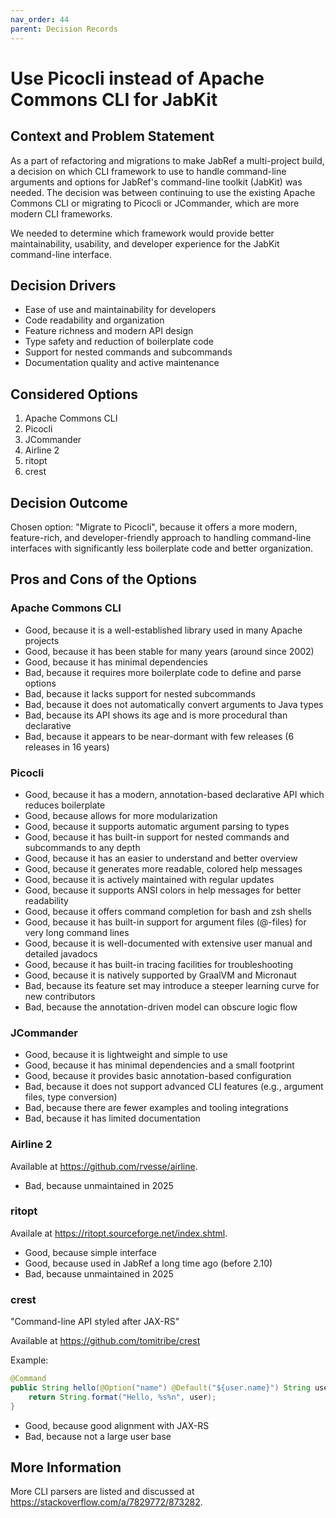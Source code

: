```yaml
---
nav_order: 44
parent: Decision Records
---
```


# Use Picocli instead of Apache Commons CLI for JabKit

## Context and Problem Statement

As a part of refactoring and migrations to make JabRef a multi-project build, a decision on which CLI framework to use to handle command-line arguments and options for JabRef's command-line toolkit (JabKit) was needed. The decision was between continuing to use the existing Apache Commons CLI or migrating to Picocli or JCommander, which are more modern CLI frameworks.

We needed to determine which framework would provide better maintainability, usability, and developer experience for the JabKit command-line interface.

## Decision Drivers

* Ease of use and maintainability for developers
* Code readability and organization
* Feature richness and modern API design
* Type safety and reduction of boilerplate code
* Support for nested commands and subcommands
* Documentation quality and active maintenance

## Considered Options

1. Apache Commons CLI
2. Picocli
3. JCommander
4. Airline 2
5. ritopt
6. crest

## Decision Outcome

Chosen option: "Migrate to Picocli", because it offers a more modern, feature-rich, and developer-friendly approach to handling command-line interfaces with significantly less boilerplate code and better organization.

## Pros and Cons of the Options

### Apache Commons CLI

* Good, because it is a well-established library used in many Apache projects
* Good, because it has been stable for many years (around since 2002)
* Good, because it has minimal dependencies
* Bad, because it requires more boilerplate code to define and parse options
* Bad, because it lacks support for nested subcommands
* Bad, because it does not automatically convert arguments to Java types
* Bad, because its API shows its age and is more procedural than declarative
* Bad, because it appears to be near-dormant with few releases (6 releases in 16 years)

### Picocli

* Good, because it has a modern, annotation-based declarative API which reduces boilerplate
* Good, because allows for more modularization
* Good, because it supports automatic argument parsing to types
* Good, because it has built-in support for nested commands and subcommands to any depth
* Good, because it has an easier to understand and better overview
* Good, because it generates more readable, colored help messages
* Good, because it is actively maintained with regular updates
* Good, because it supports ANSI colors in help messages for better readability
* Good, because it offers command completion for bash and zsh shells
* Good, because it has built-in support for argument files (@-files) for very long command lines
* Good, because it is well-documented with extensive user manual and detailed javadocs
* Good, because it has built-in tracing facilities for troubleshooting
* Good, because it is natively supported by GraalVM and Micronaut
* Bad, because its feature set may introduce a steeper learning curve for new contributors
* Bad, because the annotation-driven model can obscure logic flow

### JCommander

* Good, because it is lightweight and simple to use
* Good, because it has minimal dependencies and a small footprint
* Good, because it provides basic annotation-based configuration
* Bad, because it does not support advanced CLI features (e.g., argument files, type conversion)
* Bad, because there are fewer examples and tooling integrations
* Bad, because it has limited documentation

### Airline 2

Available at <https://github.com/rvesse/airline>.

* Bad, because unmaintained in 2025

### ritopt

Availale at <https://ritopt.sourceforge.net/index.shtml>.

* Good, because simple interface
* Good, because used in JabRef a long time ago (before 2.10)
* Bad, because unmaintained in 2025

### crest

"Command-line API styled after JAX-RS"

Available at <https://github.com/tomitribe/crest>

Example:

```java
@Command
public String hello(@Option("name") @Default("${user.name}") String user) throws Exception
    return String.format("Hello, %s%n", user);
}
```

* Good, because good alignment with JAX-RS
* Bad, because not a large user base

## More Information

More CLI parsers are listed and discussed at <https://stackoverflow.com/a/7829772/873282>.
